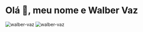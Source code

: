 <h1> Olá 👋, meu nome e Walber Vaz </h1>

<div>
  <img src="https://github-readme-stats.vercel.app/api?username=walber-vaz&show_icons=true&theme=dracula&locale=pt-br" alt="walber-vaz" />
  <img src="https://github-readme-stats.vercel.app/api/top-langs/?username=walber-vaz&show_icons=true&locale=pt-br&&layout=compact&theme=dracula" alt="walber-vaz" />
</div>
